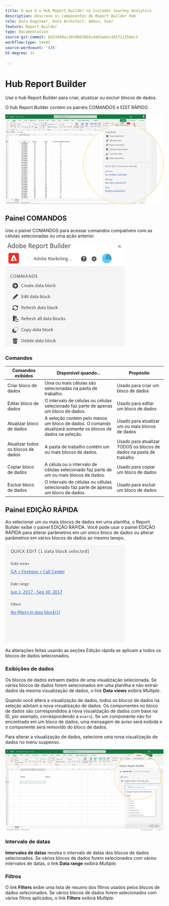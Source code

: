 ```yaml
---
title: O que é o Hub Report Builder no Customer Journey Analytics
description: Descreve os componentes do Report Builder Hub
role: Data Engineer, Data Architect, Admin, User
feature: Report Builder
type: Documentation
source-git-commit: bb53440ac1019b639b5c4dd1e0ecd41fc1150ec3
workflow-type: tm+mt
source-wordcount: '435'
ht-degree: 1%

---
```



# Hub Report Builder

Use o hub Report Builder para criar, atualizar ou excluir blocos de dados.

O hub Report Builder contém os painéis COMANDOS e EDIT RÁPIDO.

![](./assets/image13.png)

## Painel COMANDOS

Use o painel COMANDOS para acessar comandos compatíveis com as células selecionadas ou uma ação anterior.

![](./assets/hub1.png)

### Comandos

| Comandos exibidos | Disponível quando... | Propósito |
|------|------------------|--------|
| Criar bloco de dados | Uma ou mais células são selecionadas na pasta de trabalho. | Usado para criar um bloco de dados |
| Editar bloco de dados | O intervalo de células ou células selecionado faz parte de apenas um bloco de dados. | Usado para editar um bloco de dados |
| Atualizar bloco de dados | A seleção contém pelo menos um bloco de dados. O comando atualizará somente os blocos de dados na seleção. | Usado para atualizar um ou mais blocos de dados |
| Atualizar todos os blocos de dados | A pasta de trabalho contém um ou mais blocos de dados. | Usado para atualizar TODOS os blocos de dados na pasta de trabalho |
| Copiar bloco de dados | A célula ou o intervalo de células selecionado faz parte de um ou mais blocos de dados. | Usado para copiar um bloco de dados |
| Excluir bloco de dados | O intervalo de células ou células selecionado faz parte de apenas um bloco de dados. | Usado para excluir um bloco de dados |

## Painel EDIÇÃO RÁPIDA

Ao selecionar um ou mais blocos de dados em uma planilha, o Report Builder exibe o painel EDIÇÃO RÁPIDA. Você pode usar o painel EDIÇÃO RÁPIDA para alterar parâmetros em um único bloco de dados ou alterar parâmetros em vários blocos de dados ao mesmo tempo.

![](./assets/hub2.png)

As alterações feitas usando as seções Edição rápida se aplicam a todos os blocos de dados selecionados.

### Exibições de dados

Os blocos de dados extraem dados de uma visualização selecionada. Se vários blocos de dados forem selecionados em uma planilha e não extrair dados da mesma visualização de dados, o link **Data views** exibirá *Multiple*.

Quando você altera a visualização de dados, todos os blocos de dados na seleção adotam a nova visualização de dados. Os componentes no bloco de dados são correspondidos à nova visualização de dados com base na ID, por exemplo, correspondendo a ```evars```). Se um componente não for encontrado em um bloco de dados, uma mensagem de aviso será exibida e o componente será removido do bloco de dados.

Para alterar a visualização de dados, selecione uma nova visualização de dados no menu suspenso.

![](./assets/image16.png)

### Intervalo de datas

**Intervalos de datas** mostra o intervalo de datas dos blocos de dados selecionados. Se vários blocos de dados forem selecionados com vários intervalos de datas, o link **Data range** exibirá *Multiple*.

### Filtros

O link **Filters** exibe uma lista de resumo dos filtros usados pelos blocos de dados selecionados. Se vários blocos de dados forem selecionados com vários filtros aplicados, o link **Filters** exibirá *Multiple*.

